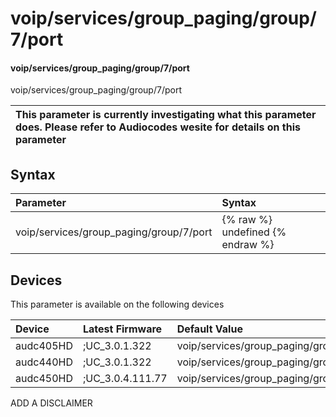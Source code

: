 ﻿---
description: voip/services/group_paging/group/7/port
search: false
---

# voip/services/group_paging/group/7/port

#### voip/services/group_paging/group/7/port

voip/services/group_paging/group/7/port


| This parameter is currently investigating what this parameter does. Please refer to Audiocodes wesite for details on this parameter | 
| :--- |

## Syntax
| Parameter | Syntax |
| :--- | :--- |
|voip/services/group_paging/group/7/port | {% raw %} undefined {% endraw %}|

## Devices
This parameter is available on the following devices

| Device | Latest Firmware | Default Value |
|:---|:---|:---|
| audc405HD | ;UC_3.0.1.322 | voip/services/group_paging/group/7/port=8888 
| audc440HD | ;UC_3.0.1.322 | voip/services/group_paging/group/7/port=8888 
| audc450HD | ;UC_3.0.4.111.77 | voip/services/group_paging/group/7/port=8888 

ADD A DISCLAIMER
